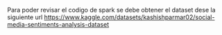 Para poder revisar el codigo de spark se debe obtener el dataset dese la siguiente url
https://www.kaggle.com/datasets/kashishparmar02/social-media-sentiments-analysis-dataset 
